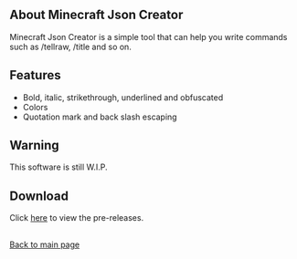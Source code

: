## About Minecraft Json Creator

Minecraft Json Creator is a simple tool that can help you write commands such as /tellraw, /title and so on.

## Features

- Bold, italic, strikethrough, underlined and obfuscated
- Colors
- Quotation mark and back slash escaping

## Warning

This software is still W.I.P.

## Download

Click [here](https://github.com/Phykro12/json-creator/releases) to view the pre-releases.

##
[Back to main page](https://phykro12.github.io/)

